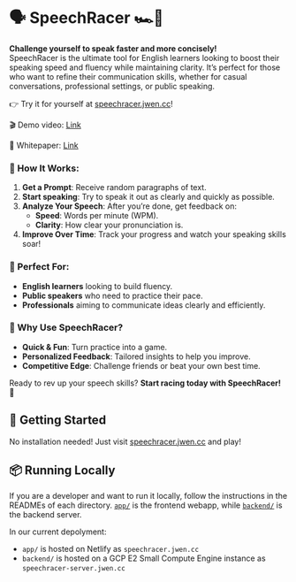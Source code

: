 # 🗣️ SpeechRacer 🏎️💨

**Challenge yourself to speak faster and more concisely!**  
SpeechRacer is the ultimate tool for English learners looking to boost their speaking speed and fluency while maintaining clarity. It’s perfect for those who want to refine their communication skills, whether for casual conversations, professional settings, or public speaking.

👉 Try it for yourself at [speechracer.jwen.cc](https://speechracer.jwen.cc)!

🎬 Demo video: [Link](http://www.youtube.com/watch?v=qCqpGPUTvEg&ab)

📄 Whitepaper: [Link](https://github.com/Sound-and-Music-and-Wang-Ye/speechracer/blob/main/manuscript.pdf)

### 🎯 How It Works:
1. **Get a Prompt**: Receive random paragraphs of text.
2. **Start speaking**: Try to speak it out as clearly and quickly as possible.
3. **Analyze Your Speech**: After you’re done, get feedback on:
   - **Speed**: Words per minute (WPM).
   - **Clarity**: How clear your pronunciation is.
4. **Improve Over Time**: Track your progress and watch your speaking skills soar!

### 🤩 Perfect For:
- **English learners** looking to build fluency.
- **Public speakers** who need to practice their pace.
- **Professionals** aiming to communicate ideas clearly and efficiently.

### 🌟 Why Use SpeechRacer?
- **Quick & Fun**: Turn practice into a game.
- **Personalized Feedback**: Tailored insights to help you improve.
- **Competitive Edge**: Challenge friends or beat your own best time.

Ready to rev up your speech skills? **Start racing today with SpeechRacer!** 🏁

## 🚀 Getting Started

No installation needed! Just visit [speechracer.jwen.cc](https://speechracer.jwen.cc) and play!

## 📦 Running Locally

If you are a developer and want to run it locally, follow the instructions in the READMEs of each directory.
[`app/`](https://github.com/Sound-and-Music-and-Wang-Ye/speechracer/blob/main/app/README.md) is the frontend webapp, while [`backend/`](https://github.com/Sound-and-Music-and-Wang-Ye/speechracer/blob/main/backend/README.md) is the backend server.

In our current depolyment:
- `app/` is hosted on Netlify as `speechracer.jwen.cc`
- `backend/` is hosted on a GCP E2 Small Compute Engine instance as `speechracer-server.jwen.cc`

